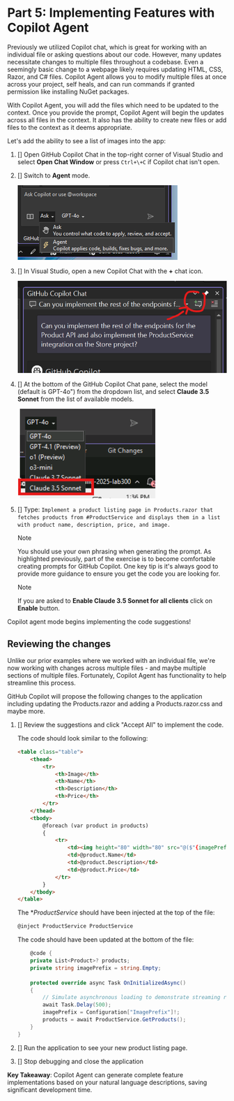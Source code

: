 # Part 5: Implementing Features with Copilot Agent

Previously we utilized Copilot chat, which is great for working with an individual file or asking questions about our code. However, many updates necessitate changes to multiple files throughout a codebase. Even a seemingly basic change to a webpage likely requires updating HTML, CSS, Razor, and C# files. Copilot Agent allows you to modify multiple files at once across your project, self heals, and can run commands if granted permission like installing NuGet packages.

With Copilot Agent, you will add the files which need to be updated to the context. Once you provide the prompt, Copilot Agent will begin the updates across all files in the context. It also has the ability to create new files or add files to the context as it deems appropriate.

Let's add the ability to see a list of images into the app:

1. [] Open GitHub Copilot Chat in the top-right corner of Visual Studio and select **Open Chat Window** or press `Ctrl+\+C` if Copilot chat isn't open.

1. [] Switch to **Agent** mode.

   ![Switch to agent mode](./images/1-agent.png)

1. [] In Visual Studio, open a new Copilot Chat with the **+** chat icon.

    ![New chat icon in VS copilot](./images/5-new-edits.png)

1. [] At the bottom of the GitHub Copilot Chat pane, select the model (default is GPT-4o") from the dropdown list, and select **Claude 3.5 Sonnet** from the list of available models.

    ![Select Sonnet in Copilot](./images/5-select-sonnet.png)

1. [] Type: `Implement a product listing page in Products.razor that fetches products from #ProductService and displays them in a list with product name, description, price, and image.`

    > [!NOTE]
    > You should use your own phrasing when generating the prompt. As highlighted previously, part of the exercise is to become comfortable creating prompts for GitHub Copilot. One key tip is it's always good to provide more guidance to ensure you get the code you are looking for.

    > [!NOTE]
    > If you are asked to **Enable Claude 3.5 Sonnet for all clients** click on **Enable** button.

Copilot agent mode begins implementing the code suggestions!

## Reviewing the changes

Unlike our prior examples where we worked with an individual file, we're now working with changes across multiple files - and maybe multiple sections of multiple files. Fortunately, Copilot Agent has functionality to help streamline this process.

GitHub Copilot will propose the following changes to the application including updating the Products.razor and adding a Products.razor.css and maybe more.

1. [] Review the suggestions and click "Accept All" to implement the code.

    The code should look similar to the following:
    ```html
    <table class="table">
        <thead>
            <tr>
                <th>Image</th>
                <th>Name</th>
                <th>Description</th>
                <th>Price</th>
            </tr>
        </thead>
        <tbody>
            @foreach (var product in products)
            {
                <tr>
                    <td><img height="80" width="80" src="@($"{imagePrefix}/{product.ImageUrl}")" /></td>
                    <td>@product.Name</td>
                    <td>@product.Description</td>
                    <td>@product.Price</td>
                </tr>
            }
        </tbody>
    </table>
    ```

    The **ProductService* should have been injected at the top of the file:
    ```html
    @inject ProductService ProductService
    ```

    The code should have been updated at the bottom of the file:
    ```cs
        @code {
        private List<Product>? products;
        private string imagePrefix = string.Empty;
    
        protected override async Task OnInitializedAsync()
        {
            // Simulate asynchronous loading to demonstrate streaming rendering
            await Task.Delay(500);
            imagePrefix = Configuration["ImagePrefix"]!;
            products = await ProductService.GetProducts();
        }
    }
    ```

1. [] Run the application to see your new product listing page.

1. [] Stop debugging and close the application

**Key Takeaway**: Copilot Agent can generate complete feature implementations based on your natural language descriptions, saving significant development time.

